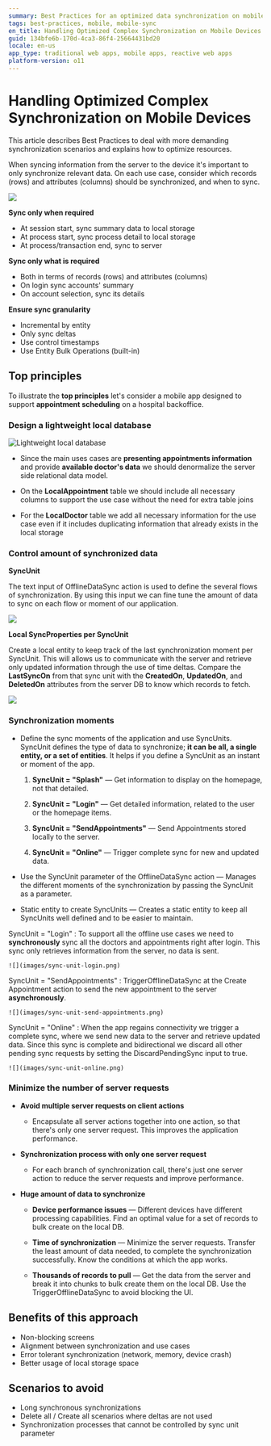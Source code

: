 ```yaml
---
summary: Best Practices for an optimized data synchronization on mobile applications.
tags: best-practices, mobile, mobile-sync
en_title: Handling Optimized Complex Synchronization on Mobile Devices
guid: 134bfe6b-170d-4ca3-86f4-25664431bd20
locale: en-us
app_type: traditional web apps, mobile apps, reactive web apps
platform-version: o11
---
```


# Handling Optimized Complex Synchronization on Mobile Devices

This article describes Best Practices to deal with more demanding synchronization scenarios and explains how to optimize resources.

When syncing information from the server to the device it's important to only synchronize relevant data. On each use case, consider which records (rows) and attributes (columns) should be synchronized, and when to sync.

![](images/mobile-complex-synchronization.png?width=400)

**Sync only when required**

* At session start, sync summary data to local storage
* At process start, sync process detail to local storage
* At process/transaction end, sync to server

**Sync only what is required**

* Both in terms of records (rows) and attributes (columns)
* On login sync accounts' summary
* On account selection, sync its details

**Ensure sync granularity**

* Incremental by entity
* Only sync deltas
* Use control timestamps
* Use Entity Bulk Operations (built-in)

## Top principles

To illustrate the **top principles** let's consider a mobile app designed to support **appointment scheduling** on a hospital backoffice.

### Design a lightweight local database
    
![Lightweight local database](images/lightweight-data-model.png)

* Since the main uses cases are **presenting appointments information** and provide **available doctor's data** we should denormalize the server side relational data model.

* On the **LocalAppointment** table we should include all necessary columns to support the use case without the need for extra table joins

* For the **LocalDoctor** table we add all necessary information for the use case even if it includes duplicating information that already exists in the local storage

### Control amount of synchronized data

**SyncUnit**

The text input of OfflineDataSync action is used to define the several flows of synchronization. By using this input we can fine tune the amount of data to sync on each flow or moment of our application.

![](images/sync-unit-logic.png)

**Local SyncProperties per SyncUnit**

Create a local entity to keep track of the last synchronization moment per SyncUnit. This will allows us to communicate with the server and retrieve only updated information through the use of time deltas. Compare the **LastSyncOn** from that sync unit with the **CreatedOn**, **UpdatedOn**, and **DeletedOn** attributes from the server DB to know which records to fetch.

![](images/sync-properties-entity.png)

### Synchronization moments

* Define the sync moments of the application and use SyncUnits. SyncUnit defines the type of data to synchronize; **it can be all, a single entity, or a set of entities**. It helps if you define a SyncUnit as an instant or moment of the app.

    1. **SyncUnit = "Splash"** — Get information to display on the homepage, not that detailed.

    1. **SyncUnit = "Login"** — Get detailed information, related to the user or the homepage items.
    
    1. **SyncUnit = "SendAppointments"** — Send Appointments stored locally to the server.
    
    1. **SyncUnit = "Online"** — Trigger complete sync for new and updated data.

* Use the SyncUnit parameter of the OfflineDataSync action — Manages the different moments of the synchronization by passing the SyncUnit as a parameter.

* Static entity to create SyncUnits — Creates a static entity to keep all SyncUnits well defined and to be easier to maintain.

SyncUnit = "Login"
:   To support all the offline use cases we need to **synchronously** sync all the doctors and appointments right after login. This sync only retrieves information from the server, no data is sent.

    ![](images/sync-unit-login.png)

SyncUnit = "SendAppointments"
:   TriggerOfflineDataSync at the Create Appointment action to send the new appointment to the server **asynchronously**. 

    ![](images/sync-unit-send-appointments.png)

SyncUnit = "Online"
:   When the app regains connectivity we trigger a complete sync, where we send new data to the server and retrieve updated data. Since this sync is complete and bidirectional we discard all other pending sync requests by setting the DiscardPendingSync input to true.

    ![](images/sync-unit-online.png)

### Minimize the number of server requests

* **Avoid multiple server requests on client actions**

    * Encapsulate all server actions together into one action, so that there's only one server request. This improves the application performance.

* **Synchronization process with only one server request**

    * For each branch of synchronization call, there's just one server action to reduce the server requests and improve performance.

* **Huge amount of data to synchronize**

    * **Device performance issues** — Different devices have different processing capabilities. Find an optimal value for a set of records to bulk create on the local DB.

    * **Time of synchronization** — Minimize the server requests. Transfer the least amount of data needed, to complete the synchronization successfully. Know the conditions at which the app works.

    * **Thousands of records to pull** — Get the data from the server and break it into chunks to bulk create them on the local DB. Use the TriggerOfflineDataSync to avoid blocking the UI.

## Benefits of this approach

* Non-blocking screens
* Alignment between synchronization and use cases
* Error tolerant synchronization (network, memory, device crash)
* Better usage of local storage space

## Scenarios to avoid

* Long synchronous synchronizations
* Delete all / Create all scenarios where deltas are not used
* Synchronization processes that cannot be controlled by sync unit parameter
